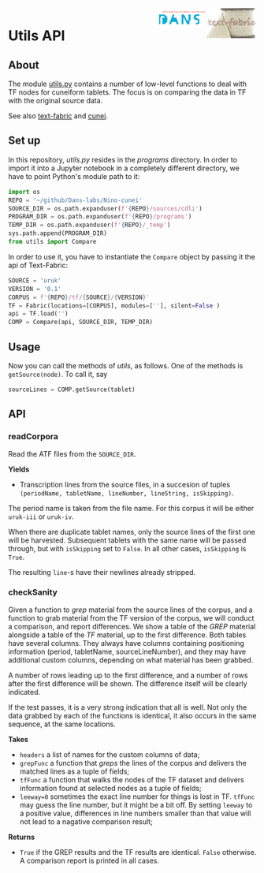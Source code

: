 <img src="images/tf.png" align="right" width="20%"/>
<img src="images/dans.png" align="right" width="20%"/>

Utils API
=========

About
-----

The module
[utils.py](../programs/utils.py)
contains a number of low-level functions to deal with TF nodes for cuneiform
tablets. The focus is on comparing the data in TF with the original source data.

See also [text-fabric](textfabric.md) and [cunei](cunei.md).

Set up
------

In this repository, *utils.py* resides in the *programs* directory. In order to
import it into a Jupyter notebook in a completely different directory, we have
to point Python's module path to it:

```python
import os
REPO = '~/github/Dans-labs/Nino-cunei'
SOURCE_DIR = os.path.expanduser(f'{REPO}/sources/cdli')
PROGRAM_DIR = os.path.expanduser(f'{REPO}/programs')
TEMP_DIR = os.path.expanduser(f'{REPO}/_temp')
sys.path.append(PROGRAM_DIR)
from utils import Compare
```

In order to use it, you have to instantiate the `Compare` object by passing it
the api of Text-Fabric:

```python
SOURCE = 'uruk'
VERSION = '0.1'
CORPUS = f'{REPO}/tf/{SOURCE}/{VERSION}'
TF = Fabric(locations=[CORPUS], modules=[''], silent=False )
api = TF.load('')
COMP = Compare(api, SOURCE_DIR, TEMP_DIR)
```

Usage
-----

Now you can call the methods of *utils*, as follows. One of the methods is
`getSource(node)`. To call it, say

```python
sourceLines = COMP.getSource(tablet)
```

API
---

### readCorpora ###

Read the ATF files from the `SOURCE_DIR`.

**Yields**

*   Transcription lines from the source files, in a succesion of tuples
    `(periodName, tabletName, lineNumber, lineString, isSkipping)`.

The period name is taken from the file name. For this corpus it will be either
`uruk-iii` or `uruk-iv`.

When there are duplicate tablet names, only the source lines of the first one
will be harvested. Subsequent tablets with the same name will be passed through,
but with `isSkipping` set to `False`. In all other cases, `isSkipping` is
`True`.

The resulting `line`-s have their newlines already stripped.

### checkSanity ###

Given a function to *grep* material from the source lines of the corpus, and a
function to grab material from the TF version of the corpus, we will conduct a
comparison, and report differences. We show a table of the *GREP* material
alongside a table of the *TF* material, up to the first difference. Both tables
have several columns. They always have columns containing positioning
information (period, tabletName, sourceLineNumber), and they may have additional
custom columns, depending on what material has been grabbed.

A number of rows leading up to the first difference, and a number of rows after
the first difference will be shown. The difference itself will be clearly
indicated.

If the test passes, it is a very strong indication that all is well. Not only
the data grabbed by each of the functions is identical, it also occurs in the
same sequence, at the same locations.

**Takes**

*   `headers` a list of names for the custom columns of data;
*   `grepFunc` a function that *greps* the lines of the corpus and delivers the
    matched lines as a tuple of fields;
*   `tfFunc` a function that walks the nodes of the TF dataset and delivers
    information found at selected nodes as a tuple of fields;
*   `leeway=0` sometimes the exact line number for things is lost in TF. `tfFunc`
    may guess the line number, but it might be a bit off. By setting `leeway` to a
    positive value, differences in line numbers smaller than that value will not
    lead to a nagative comparison result;

**Returns**

*   `True` if the GREP results and the TF results are identical. `False`
    otherwise. A comparison report is printed in all cases.
